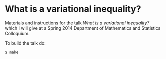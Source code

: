 What is a variational inequality?
============

Materials and instructions for the talk *What is a variational inequality?* which I will give at a Spring 2014 Department of Mathematics and Statistics Colloquium.

To build the talk do:

    $ make

